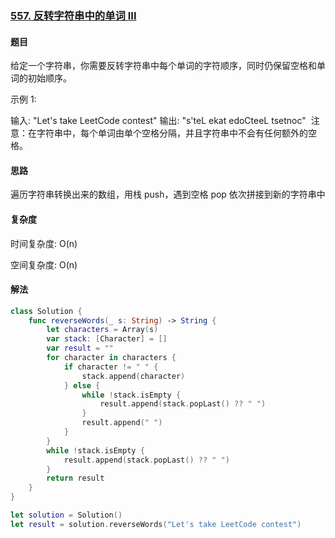 ### [557. 反转字符串中的单词 III](https://leetcode-cn.com/problems/reverse-words-in-a-string-iii/)

#### 题目

给定一个字符串，你需要反转字符串中每个单词的字符顺序，同时仍保留空格和单词的初始顺序。

示例 1:

输入: "Let's take LeetCode contest"
输出: "s'teL ekat edoCteeL tsetnoc" 
注意：在字符串中，每个单词由单个空格分隔，并且字符串中不会有任何额外的空格。

#### 思路

遍历字符串转换出来的数组，用栈 push，遇到空格 pop 依次拼接到新的字符串中

#### 复杂度

时间复杂度: O(n)

空间复杂度: O(n)

#### 解法

```swift
class Solution {
    func reverseWords(_ s: String) -> String {
        let characters = Array(s)
        var stack: [Character] = []
        var result = ""
        for character in characters {
            if character != " " {
                stack.append(character)
            } else {
                while !stack.isEmpty {
                    result.append(stack.popLast() ?? " ")
                }
                result.append(" ")
            }
        }
        while !stack.isEmpty {
            result.append(stack.popLast() ?? " ")
        }
        return result
    }
}

let solution = Solution()
let result = solution.reverseWords("Let's take LeetCode contest")
```